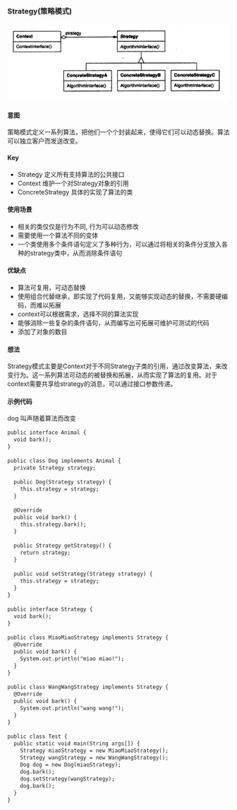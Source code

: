 ### Strategy(策略模式)

![image](https://github.com/chenhh23/Design-Patterns/blob/master/design-picture/strategy.png)

#### 意图

策略模式定义一系列算法，把他们一个个封装起来，使得它们可以动态替换。算法可以独立客户而发送改变。

#### Key
- Strategy 定义所有支持算法的公共接口
- Context 维护一个对Strategy对象的引用
- ConcreteStrategy 具体的实现了算法的类

#### 使用场景
- 相关的类仅仅是行为不同, 行为可以动态修改
- 需要使用一个算法不同的变体 
- 一个类使用多个条件语句定义了多种行为，可以通过将相关的条件分支放入各种的strategy类中，从而消除条件语句

#### 优缺点
- 算法可复用，可动态替换
- 使用组合代替继承，即实现了代码复用，又能够实现动态的替换，不需要硬编码，而难以拓展
- context可以根据需求，选择不同的算法实现
- 能够消除一些复杂的条件语句，从而编写出可拓展可维护可测试的代码
- 添加了对象的数目 

#### 想法
Strategy模式主要是Context对于不同Strategy子类的引用，通过改变算法，来改变行为。这一系列算法可动态的被替换和拓展，从而实现了算法的复用。对于context需要共享给strategy的消息，可以通过接口参数传递。

#### 示例代码
dog 叫声随着算法而改变
```
public interface Animal {
  void bark();
}

public class Dog implements Animal {
  private Strategy strategy;

  public Dog(Strategy strategy) {
    this.strategy = strategy;
  }

  @Override
  public void bark() {
    this.strategy.bark();
  }

  public Strategy getStrategy() {
    return strategy;
  }

  public void setStrategy(Strategy strategy) {
    this.strategy = strategy;
  }
}

public interface Strategy {
  void bark();
}

public class MiaoMiaoStrategy implements Strategy {
  @Override
  public void bark() {
    System.out.println("miao miao!");
  }
}

public class WangWangStrategy implements Strategy {
  @Override
  public void bark() {
    System.out.println("wang wang!");
  }
}

public class Test {
  public static void main(String args[]) {
    Strategy miaoStrategy = new MiaoMiaoStrategy();
    Strategy wangStrategy = new WangWangStrategy();
    Dog dog = new Dog(miaoStrategy);
    dog.bark();
    dog.setStrategy(wangStrategy);
    dog.bark();
  }
}

```
